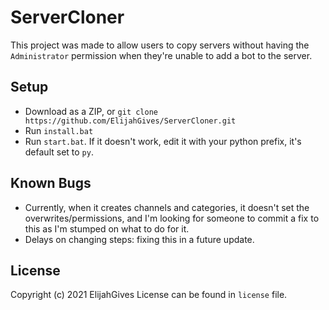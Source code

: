 # ServerCloner
This project was made to allow users to copy servers without having the `Administrator` permission when they're unable to add a bot to the server.

## Setup
- Download as a ZIP, or `git clone https://github.com/ElijahGives/ServerCloner.git`
- Run `install.bat`
- Run `start.bat`. If it doesn't work, edit it with your python prefix, it's default set to `py`.

## Known Bugs
- Currently, when it creates channels and categories, it doesn't set the overwrites/permissions, and I'm looking for someone to commit a fix to this as I'm stumped on what to do for it.
- Delays on changing steps: fixing this in a future update.

## License
Copyright (c) 2021 ElijahGives
License can be found in `license` file.
